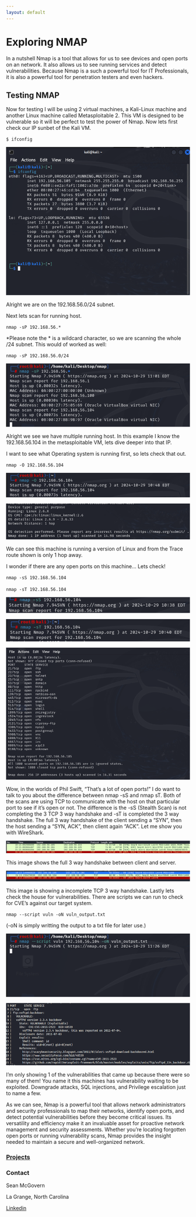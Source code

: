 ```yaml
---
layout: default
---
```


# Exploring NMAP

In a nutshell Nmap is a tool that allows for us to see devices and open ports on an network. It also allows us to see running services and detect vulnerabilities. Because Nmap is a such a powerful tool for IT Professionals, it is also a powerful tool for penetration testers and even hackers.

## Testing NMAP

Now for testing I will be using 2 virtual machines, a Kali-Linux machine and another Linux machine called Metasploitable 2. This VM is designed to be vulnerable so it will be perfect to test the power of Nmap. Now lets first check our IP sunbet of the Kali VM.

```
$ ifconfig
```

![ifconfig](project_images/ifconif_kali.png)

Alright we are on the 192.168.56.0/24 subnet.

Next lets scan for running host.

```
nmap -sP 192.168.56.*
```

*Please note the * is a wildcard character, so we are scanning the whole /24 subnet. 
This would of worked as well:

```
nmap -sP 192.168.56.0/24
```

![Check Host](project_images/check_up_host.png)

Alright we see we have multiple running host. In this example I know the 192.168.56.104 in the metasploitable VM, lets dive deeper into that IP.

I want to see what Operating system is running first, so lets check that out.

```
nmap -O 192.168.56.104
```

![OS Check](project_images/os_check.png)

![OS Output](project_images/os_output.png)

We can see this machine is running a version of Linux and from the Trace route shown is only 1 hop away.

I wonder if there are any open ports on this machine… Lets check!

```
nmap -sS 192.168.56.104

nmap -sT 192.168.56.104
```

![Stealth](project_images/stealth_scan.png)

![Full Scan](project_images/full_scan_nmap.png)

![Output](project_images/1st_output.png)

Wow, in the worlds of Phil Swift, “That’s a lot of open ports!” I do want to talk to you about the difference between nmap -sS and nmap sT. Both of the scans are using TCP to communicate with the host on that particular port to see if it’s open or not. The difference is the -sS (Stealth Scan) is not completing the 3 TCP 3 way handshake and -sT is completed the 3 way handshake. The full 3 way handshake of the client sending a “SYN”, then the host sending a “SYN, ACK”, then client again “ACK”. Let me show you with WireShark.

![Full TCP Scan](project_images/full_tcp.webp)

This image shows the full 3 way handshake between client and server.

![Half TCP Scan](project_images/half_tcp.webp)

This image is showing a incomplete TCP 3 way handshake.
Lastly lets check the house for vulnerabilities. There are scripts we can run to check for CVE’s against our target system.

```
nmap --script vuln -oN vuln_output.txt
```
(-oN is simply writting the output to a txt file for later use.)

![Vulnerability Scan](project_images/nmap_vuln_scan.png)

![Output Vulnerability](project_images/vuln_scan_output.png)

I’m only showing 1 of the vulnerabilities that came up because there were so many of them! You name it this machines has vulnerability waiting to be exploited. Downgrade attacks, SQL injections, and Privilege escalation just to name a few.

As we can see, Nmap is a powerful tool that allows network administrators and security professionals to map their networks, identify open ports, and detect potential vulnerabilities before they become critical issues. Its versatility and efficiency make it an invaluable asset for proactive network management and security assessments. Whether you’re locating forgotten open ports or running vulnerability scans, Nmap provides the insight needed to maintain a secure and well-organized network.


### [Projects](./seanmcg93.io/projects/)


### Contact
Sean McGovern

La Grange, North Carolina 

[Linkedin](https://www.linkedin.com/in/sean-mcgovern-310457272/) 




